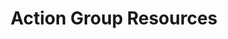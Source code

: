 ---
title: Action Group Resources
content:    
  heading: Action Group Resources
  subHeading: Read resources created by our Action Groups.

causeAndConsequence:
  body: >-
    ***Cause and Consequence*** and ***It’s My Medication:*** peer-led research, created by the Mental Health Action Group (MHAG) and Shelter’s Inspiring Change, working with researcher storyteller Carmen Byrne.


    Cause and Consequence looks at what’s broken for those experiencing mental ill-health and homelessness and how we can work together to fix it. 


    [Download](#)


    *It’s My Medication* builds upon ‘Cause and Consequence’ by putting a spotlight on medication, mental health and homelessness.

    
    [Download](#)


whig:
  body: >-
    **Women’s Homelessness Involvement Group’s (WHIG) Political Asks:**


    Developed by women experiencing homelessness and stakeholders from frontline services, WHIG’s Political Asks looks at what solutions there are to the gaps in provision and barriers to accessing support for women experiencing homelessness.


    [Download](#)

emergAccomStandards:
  body: >-
    **Manchester’s Emergency Accommodation Standards**


    This document aims to ensure that all emergency accommodation which is provided in Manchester is of a suitable standard - provides people with a safe place to stay, where they are treated with dignity and respect and are helped to move on to supported or permanent accommodation with appropriate support.


    [Download](#)
---